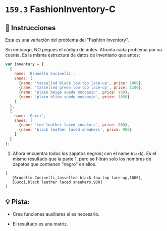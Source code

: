 # `159.3` FashionInventory-C

## 📝 Instrucciones

Esta es una variación del problema del "Fashion Inventory".

Sin embargo, NO pegues el código de antes. Afronta cada problema por su cuenta.
Es la misma estructura de datos de inventario que antes: 


```js
var inventory = [
  {
    name: 'Brunello Cucinelli',
    shoes: [
      {name: 'tasselled black low-top lace-up', price: 1000},
      {name: 'tasselled green low-top lace-up', price: 1100},
      {name: 'plain beige suede moccasin', price: 950},
      {name: 'plain olive suede moccasin', price: 1050}
    ]
  },
  {
    name: 'Gucci',
    shoes: [
      {name: 'red leather laced sneakers', price: 800},
      {name: 'black leather laced sneakers', price: 900}
    ]
  }
];
```

 1. Ahora encuentra todos los zapatos negros( con el name `black`). Es el mismo resultado que la parte 1, pero se filtran solo los nombres de zapatos que contienen "negro" en ellos. 
 
```Js
[
   [Brunello Cucinelli,tasselled black low-top lace-up,1000],
   [Gucci,black leather laced sneakers,900]
]
```

## 💡 Pista:

+ Crea funciones auxiliares si es necesario.

+ El resultado es una matriz.